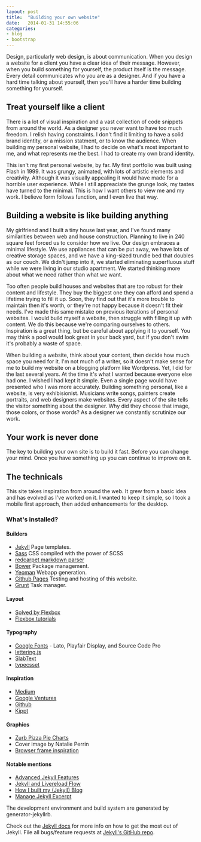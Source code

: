 ```yaml
---
layout: post
title:  "Building your own website"
date:   2014-01-31 14:55:06
categories:
- blog
- bootstrap
---
```

Design, particularly web design, is about communication. When you design a website for a client you have a clear idea of their message. However, when you build something for yourself, the product itself is the message. Every detail communicates who you are as a designer. And if you have a hard time talking about yourself, then you'll have a harder time building something for yourself.

<!--more-->

## Treat yourself like a client

There is a lot of visual inspiration and a vast collection of code snippets from around the world. As a designer you never want to have too much freedom. I relish having constraints. I don't find it limiting to have a solid brand identity, or a mission statment, or to know the audience. When building my personal website, I had to decide on what's most important to me, and what represents me the best. I had to create my own brand identity.

This isn't my first personal website, by far. My first portfolio was built using Flash in 1999. It was grungy, animated, with lots of artistic elements and creativity. Although it was visually appealing it would have made for a horrible user experience. While I still appreaciate the grunge look, my tastes have turned to the minimal. This is how I want others to view me and my work. I believe form follows function, and I even live that way.

## Building a website is like building anything

My girlfriend and I built a tiny house last year, and I've found many similarities between web and house construction. Planning to live in 240 square feet forced us to consider how we live. Our design embraces a minimal lifestyle. We use appliances that can be put away, we have lots of creative storage spaces, and we have a king-sized trundle bed that doubles as our couch. We didn't jump into it, we started eliminating superfluous stuff while we were living in our studio apartment. We started thinking more about what we need rather than what we want.

Too often people build houses and websites that are too robust for their content and lifestyle. They buy the biggest one they can afford and spend a lifetime trying to fill it up. Soon, they find out that it's more trouble to maintain then it's worth, or they're not happy because it doesn't fit their needs. I've made this same mistake on previous iterations of personal websites. I would build myself a website, then struggle with filling it up with content. We do this because we're comparing ourselves to others. Inspiration is a great thing, but be careful about applying it to yourself. You may think a pool would look great in your back yard, but if you don't swim it's probably a waste of space.

When building a website, think about your content, then decide how much space you need for it. I'm not much of a writer, so it doesn't make sense for me to build my website on a blogging platform like Wordpress. Yet, I did for the last several years. At the time it's what I wanted because everyone else had one. I wished I had kept it simple. Even a single page would have presented who I was more accurately. Building something personal, like a website, is very exhibisionist. Musicians write songs, painters create portraits, and web designers make websites. Every aspect of the site tells the visitor something about the designer. Why did they choose that image, those colors, or those words? As a designer we constantly scrutinize our work.

## Your work is never done

The key to building your own site is to build it fast. Before you can change your mind. Once you have something up you can continue to improve on it.

## The technicals

This site takes inspiration from around the web. It grew from a basic idea and has evolved as I've worked on it. I wanted to keep it simple, so I took a mobile first approach, then added enhancements for the desktop.

### What's installed?

#### Builders
- [Jekyll][jekyll] Page templates.
- [Sass][sass] CSS compiled with the power of SCSS
- [redcarpet markdown parser][redcarpet]
- [Bower][bower] Package management.
- [Yeoman][yeoman] Webapp generation.
- [Github Pages][gh-pages] Testing and hosting of this website.
- [Grunt][grunt] Task manager.

#### Layout
- [Solved by Flexbox][sb-flexbox]
- [Flexbox tutorials][flexbox-tut]

#### Typography
- [Google Fonts][g-webfonts] - Lato, Playfair Display, and Source Code Pro
- [lettering.js][lettering]
- [SlabText][slabtext]
- [typecsset][typecsset]

#### Inspiration
- [Medium][medium]
- [Google Ventures][gv]
- [Github][gh]
- [Kippt][kippt]

#### Graphics
- [Zurb Pizza Pie Charts][pizza_pie]
- Cover image by Natalie Perrin
- [Browser frame inspiration][chrome-frame]

#### Notable mentions
- [Advanced Jekyll Features][adv_jekyll]
- [Jekyll and Livereload Flow][jekyll-flow]
- [How I built my (Jekyll) Blog][how-jekyll]
- [Manage Jekyll Excerpt][exc-jekyll]

The development environment and build system are generated by generator-jekyllrb.

Check out the [Jekyll docs][jekyll] for more info on how to get the most out of Jekyll. File all bugs/feature requests at [Jekyll's GitHub repo][jekyll-gh].

[jekyll-gh]:    https://github.com/mojombo/jekyll
[jekyll]:       http://jekyllrb.com
[sass]:         http://sass-lang.com
[redcarpet]:    https://github.com/vmg/redcarpet
[bower]:        http://bower.io/
[yeoman]:       http://yeoman.io/
[gh]:           http://github.com/
[gh-pages]:     http://pages.github.com/
[grunt]:        http://gruntjs.com/
[sb-flexbox]:   http://philipwalton.github.io/solved-by-flexbox/
[flexbox-tut]:  http://www.sketchingwithcss.com/flexbox-tutorial/
[g-webfonts]:   https://www.google.com/fonts
[lettering]:    http://letteringjs.com/
[slabtext]:     http://freqdec.github.io/slabText/
[typecsset]:    http://csswizardry.com/typecsset/
[medium]:       http://medium.com
[gv]:           http://www.gv.com/
[pizza_pie]:    http://zurb.com/playground/pizza-pie-charts
[kippt]:        https://kippt.com/
[adv_jekyll]:   http://www.divshot.com/blog/web-development/advanced-jekyll-features/
[jekyll-flow]:  http://thanpol.as/jekyll/jekyll-and-livereload-flow/
[how-jekyll]:   http://erjjones.github.io/blog/Part-two-how-I-built-my-blog/
[exc-jekyll]:   http://melandri.net/2013/11/24/manage-posts-excerpt-in-jekyll/
[chrome-frame]: http://dribbble.com/shots/986009-Flat-Vector-Chrome-Frame
